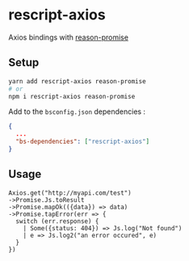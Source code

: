 # rescript-axios

Axios bindings with [reason-promise](https://github.com/aantron/promise)

## Setup

```bash
yarn add rescript-axios reason-promise
# or
npm i rescript-axios reason-promise
```

Add to the `bsconfig.json` dependencies :

```json
{
  ...
  "bs-dependencies": ["rescript-axios"]
}
```

## Usage

```rescript
Axios.get("http://myapi.com/test")
->Promise.Js.toResult
->Promise.mapOk(({data}) => data)
->Promise.tapError(err => {
  switch (err.response) {
    | Some({status: 404}) => Js.log("Not found")
    | e => Js.log2("an error occured", e)
  }
})
```
